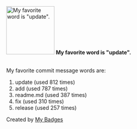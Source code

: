 <img src="https://my-badges.github.io/my-badges/favorite-word.png" alt="My favorite word is &quot;update&quot;." title="My favorite word is &quot;update&quot;." width="128">
<strong>My favorite word is &quot;update&quot;.</strong>
<br><br>

My favorite commit message words are:

1. update (used 812 times)
2. add (used 787 times)
3. readme.md (used 387 times)
4. fix (used 310 times)
5. release (used 257 times)


Created by <a href="https://github.com/my-badges/my-badges">My Badges</a>